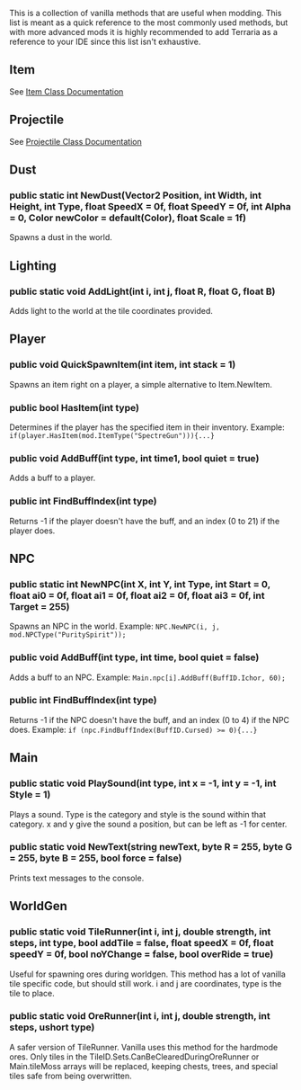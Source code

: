 This is a collection of vanilla methods that are useful when modding. This list is meant as a quick reference to the most commonly used methods, but with more advanced mods it is highly recommended to add Terraria as a reference to your IDE since this list isn't exhaustive.

## Item  
See [Item Class Documentation](https://github.com/tModLoader/tModLoader/wiki/Item-Class-Documentation#methods)

## Projectile  
See [Projectile Class Documentation](https://github.com/tModLoader/tModLoader/wiki/Projectile-Class-Documentation#methods)

## Dust  
### public static int NewDust(Vector2 Position, int Width, int Height, int Type, float SpeedX = 0f, float SpeedY = 0f, int Alpha = 0, Color newColor = default(Color), float Scale = 1f)
Spawns a dust in the world. 

## Lighting  
### public static void AddLight(int i, int j, float R, float G, float B)
Adds light to the world at the tile coordinates provided. 

## Player  
### public void QuickSpawnItem(int item, int stack = 1)
Spawns an item right on a player, a simple alternative to Item.NewItem.
### public bool HasItem(int type)
Determines if the player has the specified item in their inventory. Example: `if(player.HasItem(mod.ItemType("SpectreGun"))){...}`
### public void AddBuff(int type, int time1, bool quiet = true)
Adds a buff to a player.
### public int FindBuffIndex(int type)
Returns -1 if the player doesn't have the buff, and an index (0 to 21) if the player does.

## NPC
### public static int NewNPC(int X, int Y, int Type, int Start = 0, float ai0 = 0f, float ai1 = 0f, float ai2 = 0f, float ai3 = 0f, int Target = 255)
Spawns an NPC in the world. Example: `NPC.NewNPC(i, j, mod.NPCType("PuritySpirit"));`
### public void AddBuff(int type, int time, bool quiet = false)
Adds a buff to an NPC. Example: `Main.npc[i].AddBuff(BuffID.Ichor, 60);`
### public int FindBuffIndex(int type)
Returns -1 if the NPC doesn't have the buff, and an index (0 to 4) if the NPC does. Example: `if (npc.FindBuffIndex(BuffID.Cursed) >= 0){...}`

## Main  
### public static void PlaySound(int type, int x = -1, int y = -1, int Style = 1)
Plays a sound. Type is the category and style is the sound within that category. x and y give the sound a position, but can be left as -1 for center.
### public static void NewText(string newText, byte R = 255, byte G = 255, byte B = 255, bool force = false)
Prints text messages to the console.

## WorldGen
### public static void TileRunner(int i, int j, double strength, int steps, int type, bool addTile = false, float speedX = 0f, float speedY = 0f, bool noYChange = false, bool overRide = true)
Useful for spawning ores during worldgen. This method has a lot of vanilla tile specific code, but should still work. i and j are coordinates, type is the tile to place. 

### public static void OreRunner(int i, int j, double strength, int steps, ushort type)
A safer version of TileRunner. Vanilla uses this method for the hardmode ores. Only tiles in the TileID.Sets.CanBeClearedDuringOreRunner or Main.tileMoss arrays will be replaced, keeping chests, trees, and special tiles safe from being overwritten. 